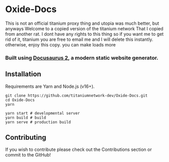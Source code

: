 # Oxide-Docs

This is not an official titanium proxy thing and utopia was much better, but anyways Welcome to a copied version of the titanium network That I copied from another rat. I dont have any rights to this thing so if you want me to get rid of it, titanium you are free to email me and I will delete this instantly. otherwise, enjoy this copy. you can make loads more

### Built using [Docusaurus 2](https://docusaurus.io/), a modern static website generator.

## Installation

Requirements are Yarn and Node.js (v16+).

```
git clone https://github.com/titaniumnetwork-dev/Oxide-Docs.git
cd Oxide-Docs
yarn

yarn start # developmental server
yarn build # build
yarn serve # production build
```

## Contributing

If you wish to contribute please check out the Contributions section or commit to the GitHub!
